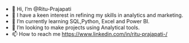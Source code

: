 - 👋 Hi, I’m @Ritu-Prajapati
- 👀 I have a keen interest in refining my skills in analytics and marketing.
- 🌱 I’m currently learning SQL,Python, Excel and Power BI.
- 💞️ I’m looking to make projects using Analytical tools.
- 📫 How to reach me https://www.linkedin.com/in/ritu-prajapati-/
<!---
Ritu-Prajapati/Ritu-Prajapati is a ✨ special ✨ repository because its `README.md` (this file) appears on your GitHub profile.
You can click the Preview link to take a look at your changes.
--->
